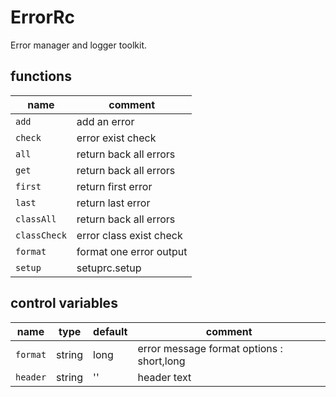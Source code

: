 # ErrorRc

Error manager and logger toolkit.

## functions 


   |   name           |    comment
   |------------------|------------------------------
   | ```add```        |  add an error
   | ```check```      |  error exist check
   | ```all```        |  return back all errors
   | ```get```        |  return back all errors
   | ```first```      |  return first error
   | ```last```       |  return last error
   | ```classAll```   |  return back all errors
   | ```classCheck``` |  error class exist check
   | ```format```     |  format one error output
   | ```setup```      |  setuprc.setup


## control variables


   |   name        | type    | default |   comment
   |---------------|---------|---------|-----------------------------
   | ```format```  | string  |   long  | error message format options : short,long
   | ```header```  | string  |   ''    | header text

